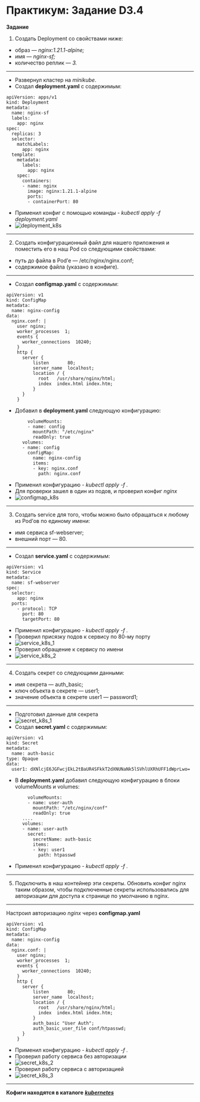 # Практикум: Задание D3.4

**Задание**
1. Создать Deployment со свойствами ниже:
- образ — _nginx:1.21.1-alpine;_
- имя — _nginx-sf;_
- количество реплик — _3._
___
- Развернул кластер на _minikube_. 
- Создал **deployment.yaml** с содержимым:
```
apiVersion: apps/v1
kind: Deployment
metadata:
  name: nginx-sf
  labels:
    app: nginx
spec:
  replicas: 3
  selector:
    matchLabels:
      app: nginx
  template:
    metadata:
      labels:
        app: nginx
    spec:
      containers:
      - name: nginx
        image: nginx:1.21.1-alpine
        ports:
        - containerPort: 80
```
- Применил конфиг с помощью команды - _kubectl apply -f deployment.yaml_
- ![deployment_k8s](./images/deployment_k8s.PNG)
___

2. Создать конфигурационный файл для нашего приложения и поместить его в наш Pod со следующими свойствами:
- путь до файла в Pod’е — /etc/nginx/nginx.conf;
- содержимое файла (указано в конфиге).
___
- Создал **configmap.yaml** с содержимым:
```
apiVersion: v1
kind: ConfigMap
metadata:
  name: nginx-config
data:
  nginx.conf: |
    user nginx;
    worker_processes  1;
    events {
      worker_connections  10240;
    }
    http {
      server {
          listen       80;
          server_name  localhost;
          location / {
            root   /usr/share/nginx/html;
            index  index.html index.htm;
          }
      }
    }
```
- Добавил в **deployment.yaml** следующую конфигурацию:
```
        volumeMounts:
        - name: config
          mountPath: "/etc/nginx"
          readOnly: true
      volumes:
      - name: config
        configMap:
          name: nginx-config
          items:
          - key: nginx.conf
            path: nginx.conf
```
- Применил конфигурацию - _kubectl apply -f ._
- Для проверки зашел в один из подов, и проверил конфиг _nginx_
- ![configmap_k8s](./images/configmap_k8s.PNG)
___
3. Создать service для того, чтобы можно было обращаться к любому из Pod’ов по единому имени:
- имя сервиса sf-webserver;
- внешний порт — 80.
___
- Создал **service.yaml** с содержимым:
```
apiVersion: v1
kind: Service
metadata:
  name: sf-webserver
spec:
  selector:
    app: nginx
  ports:
    - protocol: TCP
      port: 80
      targetPort: 80
```
- Применил конфигурацию - _kubectl apply -f ._
- Проверил присязку подов к сервису по 80-му порту
- ![service_k8s_1](./images/service_k8s_1.PNG)
- Проверил обращение к сервису по имени
- ![service_k8s_2](./images/service_k8s_2.PNG)
___
4. Создать секрет со следующими данными:
- имя секрета — auth_basic;
- ключ объекта в секрете — user1;
- значение объекта в секрете user1 — password1;
___
- Подготовил данные для секрета
- ![secret_k8s_1](./images/secret_k8s_1.PNG)
- Создал **secret.yaml** с содержимым:
```
apiVersion: v1
kind: Secret
metadata:
  name: auth-basic
type: Opaque
data:
  user1: dXNlcjE6JGFwcjEkL2tBaUR4SFkkT2dXNUNaNk5lSVhlUXRhUFF1dWprLwo=
```
- В **deployment.yaml** добавил следующую конфигурацию в блоки volumeMounts и volumes:
```
        volumeMounts:
        - name: user-auth
          mountPath: "/etc/nginx/conf"
          readOnly: true
      ....
      volumes:
      - name: user-auth
        secret:
          secretName: auth-basic
          items:
          - key: user1
            path: htpasswd
```
- Применил конфигурацию - _kubectl apply -f ._
___
5. Подключить в наш контейнер эти секреты.
Обновить конфиг nginx таким образом, чтобы подключенные секреты использовались для авторизации для доступа к странице по умолчанию в nginx.
___
Настроил авторизацию _nginx_ через **configmap.yaml**
```
apiVersion: v1
kind: ConfigMap
metadata:
  name: nginx-config
data:
  nginx.conf: |
    user nginx;
    worker_processes  1;
    events {
      worker_connections  10240;
    }
    http {
      server {
          listen       80;
          server_name  localhost;
          location / {
            root   /usr/share/nginx/html;
            index  index.html index.htm;
          }
          auth_basic "User Auth";
          auth_basic_user_file conf/htpasswd;
      }
    }
```
- Применил конфигурацию - _kubectl apply -f ._
- Проверил работу сервиса без авторизации
- ![secret_k8s_2](./images/secret_k8s_2.PNG)
- Проверил работу сервиса с авторизацией
- ![secret_k8s_3](./images/secret_k8s_3.PNG)
___
**Кофиги находятся в каталоге** [***kubernetes***](/kubernetes)
